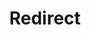 ﻿---
layout: src/layouts/Redirect.astro
title: Redirect
redirect: https://yamldoc.liuyan.wang/docs/deployments/azure/service-fabric/deploying-a-package-to-a-service-fabric-cluster
pubDate:  2023-01-01
navSearch: false
navSitemap: false
navMenu: false
---
